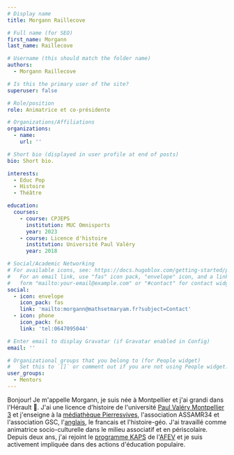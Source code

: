 ```yaml
---
# Display name
title: Morgann Raillecove

# Full name (for SEO)
first_name: Morgann
last_name: Raillecove

# Username (this should match the folder name)
authors:
  - Morgann Raillecove

# Is this the primary user of the site?
superuser: false

# Role/position
role: Animatrice et co-présidente

# Organizations/Affiliations
organizations:
  - name:
    url: ''

# Short bio (displayed in user profile at end of posts)
bio: Short bio.

interests:
  - Educ Pop
  - Histoire
  - Théâtre

education:
  courses:
    - course: CPJEPS
      institution: MUC Omnisports
      year: 2023
    - course: Licence d'histoire
      institution: Université Paul Valéry
      year: 2018

# Social/Academic Networking
# For available icons, see: https://docs.hugoblox.com/getting-started/page-builder/#icons
#   For an email link, use "fas" icon pack, "envelope" icon, and a link in the
#   form "mailto:your-email@example.com" or "#contact" for contact widget.
social:
  - icon: envelope
    icon_pack: fas
    link: 'mailto:morgann@mathsetmaryam.fr?subject=Contact'
  - icon: phone
    icon_pack: fas
    link: 'tel:0647095044'

# Enter email to display Gravatar (if Gravatar enabled in Config)
email: ''

# Organizational groups that you belong to (for People widget)
#   Set this to `[]` or comment out if you are not using People widget.
user_groups:
  - Mentors
---
```


Bonjour! Je m'appelle Morgann, je suis née à Montpellier et j'ai grandi dans l'Hérault 🦩. J'ai une licence d'histoire de l'université [Paul Valéry Montpellier 3](https://www.univ-montp3.fr/) et j'enseigne à la [médiathèque Pierresvives](https://pierresvives.herault.fr/), l'association ASSAMR34 et l'association GSC, l'[anglais](https://www.mathsetmaryam.fr/c/english/), le francais et l'histoire-géo. J'ai travaillé comme animatrice socio-culturelle dans le milieu associatif et en périscolaire. Depuis deux ans, j'ai rejoint le [programme KAPS](https://afev.org/actions/colocation-solidaire) de l'[AFEV](https://afev.org/) et je suis activement impliquée dans des actions d'éducation populaire.
